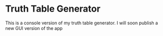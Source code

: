 # Truth Table Generator
This is a console version of my truth table generator.
I will soon publish a new GUI version of the app
